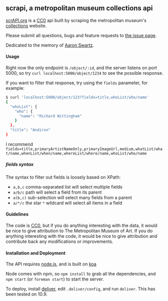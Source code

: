 ## scrapi, a metropolitan museum collections api

[scrAPI.org](scrapi.org) is a [CC0](http://creativecommons.org/publicdomain/zero/1.0) api built by scraping the metropolitan museum's [collections](metmuseum.org/collection) website.

Please submit all questions, bugs and feature requests to [the issue page](https://github.com/jedahan/collections-api/issues).

Dedicated to the memory of [Aaron Swartz](http://en.wikipedia.org/wiki/Aaron_Swartz).

#### Usage

Right now the only endpoint is `/object/:id`, and the server listens on port 5000, so try `curl localhost:5000/object/1234` to see the possible response.

If you want to filter that response, try using the `fields` parameter, for example:

```bash
$ curl 'localhost:5000/object/123?fields=title,whoList/who/name'
{
  "whoList": {
    "who": {
      "name": "Richard Wittingham"
    }
  },
  "title": "Andiron"
}
```

I recommend `fields=title,primaryArtistNameOnly,primaryImageUrl,medium,whatList/what/name,whenList/when/name,whereList/where/name,whoList/who/name`

##### fields syntax

The syntax to filter out fields is loosely based on XPath:

- `a,b,c` comma-separated list will select multiple fields
- `a/b/c` path will select a field from its parent
- `a(b,c)` sub-selection will select many fields from a parent
- `a/*/c` the star `*` wildcard will select all items in a field

#### Guidelines

The code is [CC0](http://creativecommons.org/publicdomain/zero/1.0), but if you do anything interesting with the data, it would be nice to give attribution to The Metropolitan Museum of Art. If you do anything interesting with the code, it would be nice to give attribution and contribute back any modifications or improvements.


#### Installation and Deployment

The API requires [node.js](http://nodejs.org), and is built on [koa](koajs.com)

Node comes with npm, so `npm install` to grab all the dependencies, and `npm start` (or `foreman start`) to start the server.

To deploy, install [deliver](https://github.com/gerhard/deliver), edit `.deliver/config`, and run `deliver`. This has been tested on 10.9.
